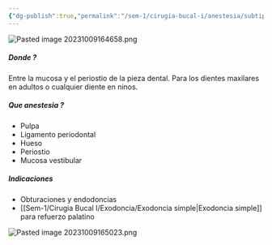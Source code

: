 ```yaml
---
{"dg-publish":true,"permalink":"/sem-1/cirugia-bucal-i/anestesia/subtipos-a-i/periapical-supraperiostica/"}
---
```


![Pasted image 20231009164658.png](/img/user/Sem-1/Cirugia%20Bucal%20I/Medias/Pasted%20image%2020231009164658.png)

##### Donde ?
Entre la mucosa y el periostio de la pieza dental.
Para los dientes maxilares en adultos o cualquier diente en ninos.

##### Que anestesia ?
- Pulpa
- Ligamento periodontal
- Hueso
- Periostio
- Mucosa vestibular

##### Indicaciones 
- Obturaciones y endodoncias
- [[Sem-1/Cirugia Bucal I/Exodoncia/Exodoncia simple\|Exodoncia simple]] para refuerzo palatino

![Pasted image 20231009165023.png](/img/user/Sem-1/Cirugia%20Bucal%20I/Medias/Pasted%20image%2020231009165023.png)

